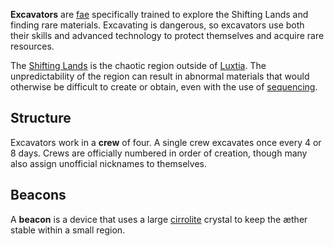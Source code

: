 **Excavators** are [fae](<../Æther/Fae.md>) specifically trained to explore the Shifting Lands and finding rare materials. Excavating is dangerous, so excavators use both their skills and advanced technology to protect themselves and acquire rare resources.

The [Shifting Lands](<../Locations/Shifting Lands.md>) is the chaotic region outside of [Luxtia](<../Locations/Luxtia.md>). The unpredictability of the region can result in abnormal materials that would otherwise be difficult to create or obtain, even with the use of [sequencing](<../Æther/Sequencing.md>).

## Structure
Excavators work in a **crew** of four. A single crew excavates once every 4 or 8 days. Crews are officially numbered in order of creation, though many also assign unofficial nicknames to themselves.

## Beacons
A **beacon** is a device that uses a large [cirrolite](<./Cirrolite.md>) crystal to keep the æther stable within a small region.